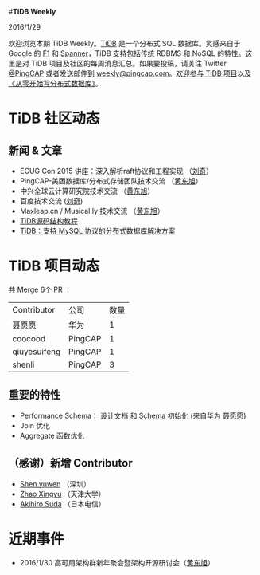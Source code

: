 #**TiDB Weekly**

   2016/1/29

欢迎浏览本期 TiDB Weekly。[TiDB](https://github.com/pingcap/tidb) 是一个分布式 SQL 数据库。灵感来自于 Google 的 [F1](http://research.google.com/pubs/pub41344.html) 和 [Spanner](http://research.google.com/archive/spanner.html)，TiDB 支持包括传统 RDBMS 和 NoSQL 的特性。这里是对 TiDB 项目及社区的每周消息汇总。如果要投稿，请关注 Twitter [@](https://twitter.com/ThisWeekInRust)[PingCAP](https://twitter.com/PingCAP) 或者发送邮件到 [weekly@pingcap.com](mailto:weekly@pingcap.com)。[欢迎参与 TiDB 项目](https://github.com/pingcap/tidb/blob/master/CONTRIBUTING.md)以及[《从零开始写分布式数据库》](https://github.com/ngaut/builddatabase)。

# **TiDB 社区动态**

## **新闻 & 文章**

* ECUG Con 2015 讲座：深入解析raft协议和工程实现 （[刘奇](http://weibo.com/chuangyiyongpin)）
* PingCAP-美团数据库/分布式存储团队技术交流 （[黄东旭](http://weibo.com/c4pt0r)）
* 中兴全球云计算研究院技术交流 （[黄东旭](http://weibo.com/c4pt0r)）
* 百度技术交流 ([刘奇](http://weibo.com/chuangyiyongpin))
* Maxleap.cn / Musical.ly 技术交流 （[黄东旭](http://weibo.com/c4pt0r)）
* [TiDB源码结构教程](https://docs.google.com/document/d/1YLJUf4raq_MIRhEcHwkPDQicUUXttK85neHUCT7KO-U/edit)
* [TiDB：支持 MySQL 协议的分布式数据库解决方案](http://geek.csdn.net/news/detail/52122)

# **TiDB 项目动态**

共 [Merge 6个 ](https://github.com/pingcap/tidb/pulls?utf8=%E2%9C%93&q=is%3Apr+is%3Amerged+merged%3A2016-01-23..2016-01-29)[PR](https://github.com/pingcap/tidb/pulls?utf8=%E2%9C%93&q=is%3Apr+is%3Amerged+merged%3A2016-01-23..2016-01-29) ：

<table>
  <tr>
    <td>Contributor</td>
    <td>公司</td>
    <td>数量</td>
  </tr>
  <tr>
    <td>聂愿愿</td>
    <td>华为</td>
    <td>1</td>
  </tr>
  <tr>
    <td>coocood</td>
    <td>PingCAP</td>
    <td>1</td>
  </tr>
  <tr>
    <td>qiuyesuifeng</td>
    <td>PingCAP</td>
    <td>1</td>
  </tr>
  <tr>
    <td>shenli</td>
    <td>PingCAP</td>
    <td>3</td>
  </tr>
</table>


## **重要的特性**

* Performance Schema： [设计文档](https://github.com/tidb-cn/docs/pull/1) 和 [Schema ](https://github.com/pingcap/tidb/pull/870)初始化 (来自华为 [聂愿](https://github.com/nieyy)[愿](https://github.com/nieyy))
* Join 优化
* Aggregate 函数优化

## **（感谢）新增 Contributor**

* [Shen yuwen](https://github.com/losas) （深圳）
* [Zhao Xingyu](https://github.com/zxylvlp) （天津大学）
* [Akihiro Suda](https://github.com/AkihiroSuda) （日本电信）

# **近期事件**

* 2016/1/30  高可用架构群新年聚会暨架构开源研讨会（[黄东旭](http://weibo.com/c4pt0r)）
